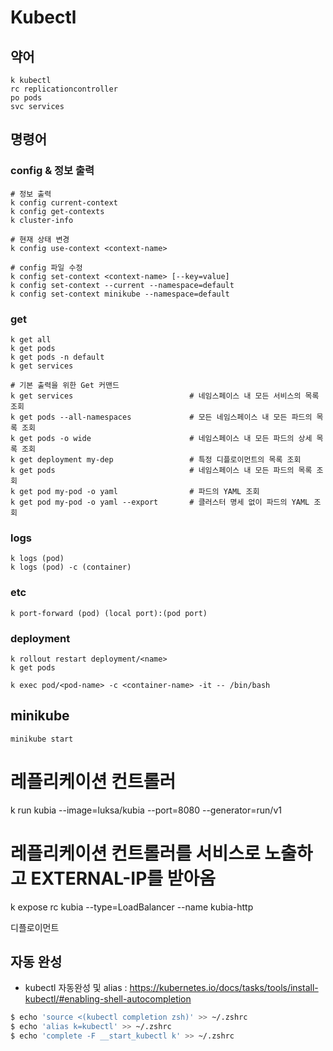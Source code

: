 # Kubectl

## 약어

```
k kubectl
rc replicationcontroller
po pods
svc services
```

## 명령어

### config & 정보 출력

```
# 정보 출력
k config current-context
k config get-contexts
k cluster-info

# 현재 상태 변경
k config use-context <context-name>

# config 파일 수정
k config set-context <context-name> [--key=value]
k config set-context --current --namespace=default
k config set-context minikube --namespace=default
```

### get

```
k get all
k get pods
k get pods -n default
k get services

# 기본 출력을 위한 Get 커맨드
k get services                          # 네임스페이스 내 모든 서비스의 목록 조회
k get pods --all-namespaces             # 모든 네임스페이스 내 모든 파드의 목록 조회
k get pods -o wide                      # 네임스페이스 내 모든 파드의 상세 목록 조회
k get deployment my-dep                 # 특정 디플로이먼트의 목록 조회
k get pods                              # 네임스페이스 내 모든 파드의 목록 조회
k get pod my-pod -o yaml                # 파드의 YAML 조회
k get pod my-pod -o yaml --export       # 클러스터 명세 없이 파드의 YAML 조회
```

### logs

```
k logs (pod)
k logs (pod) -c (container)
```

### etc

```
k port-forward (pod) (local port):(pod port)
```

### deployment

```
k rollout restart deployment/<name>
k get pods

k exec pod/<pod-name> -c <container-name> -it -- /bin/bash
```

## minikube

```
minikube start
```

# 레플리케이션 컨트롤러
k run kubia --image=luksa/kubia --port=8080 --generator=run/v1

# 레플리케이션 컨트롤러를 서비스로 노출하고 EXTERNAL-IP를 받아옴
k expose rc kubia --type=LoadBalancer --name kubia-http

디플로이먼트

## 자동 완성

* kubectl 자동완성 및 alias : <https://kubernetes.io/docs/tasks/tools/install-kubectl/#enabling-shell-autocompletion>

```bash
$ echo 'source <(kubectl completion zsh)' >> ~/.zshrc
$ echo 'alias k=kubectl' >> ~/.zshrc
$ echo 'complete -F __start_kubectl k' >> ~/.zshrc
```
